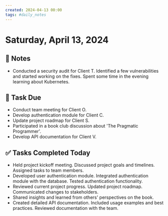 ```yaml
---
created: 2024-04-13 00:00
tags: #daily_notes
---
```


# Saturday, April 13, 2024

## 📓 Notes
- Conducted a security audit for Client T. Identified a few vulnerabilities and started working on the fixes. Spent some time in the evening learning about Kubernetes.

## 📅 Task Due
- Conduct team meeting for Client O.
- Develop authentication module for Client C.
- Update project roadmap for Client S.
- Participated in a book club discussion about 'The Pragmatic Programmer'.
- Develop API documentation for Client V.

## ✅ Tasks Completed Today
- Held project kickoff meeting. Discussed project goals and timelines. Assigned tasks to team members.
- Developed user authentication module. Integrated authentication module with the database. Tested authentication functionality.
- Reviewed current project progress. Updated project roadmap. Communicated changes to stakeholders.
- Shared insights and learned from others' perspectives on the book.
- Created detailed API documentation. Included usage examples and best practices. Reviewed documentation with the team.